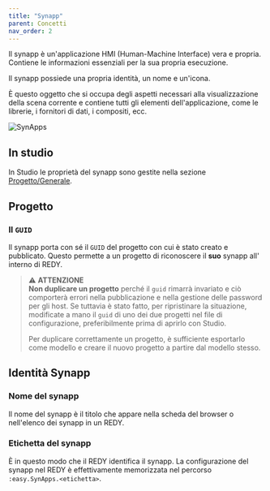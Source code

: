 ```yaml
---
title: "Synapp"
parent: Concetti
nav_order: 2
---
```


Il synapp è un'applicazione HMI (Human-Machine Interface) vera e propria. Contiene le informazioni essenziali per la sua propria esecuzione.

Il synapp possiede una propria identità, un nome e un'icona.

È questo oggetto che si occupa degli aspetti necessari alla visualizzazione della scena corrente e contiene tutti gli elementi dell'applicazione, come le librerie, i fornitori di dati, i compositi, ecc.


![SynApps](../assets/scenes-nav.png)


## In studio

In Studio le proprietà del synapp sono gestite nella sezione [Progetto/Generale](./project.md#généralités).

## Progetto

### Il `GUID`
Il synapp porta con sé il `GUID` del progetto con cui è stato creato e pubblicato. Questo permette a un progetto di riconoscere il **suo** synapp all' interno di REDY.


> ⚠️ **ATTENZIONE**<br>
> **Non duplicare un progetto** perché il `guid` rimarrà invariato e ciò comporterà errori nella pubblicazione e nella gestione delle password per gli host. Se tuttavia è stato fatto, per ripristinare la situazione, modificate a mano il `guid` di uno dei due progetti nel file di configurazione, preferibilmente prima di aprirlo con Studio.
>
> Per duplicare correttamente un progetto, è sufficiente esportarlo come modello e creare il nuovo progetto a partire dal modello stesso.

## Identità Synapp

### Nome del synapp

Il nome del synapp è il titolo che appare nella scheda del browser o nell'elenco dei synapp in un REDY.

### Etichetta del synapp

È in questo modo che il REDY identifica il synapp. La configurazione del synapp nel REDY è effettivamente memorizzata nel percorso `:easy.SynApps.<etichetta>`.

